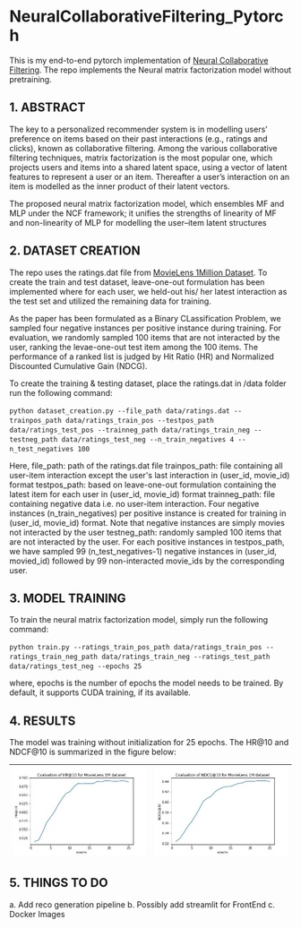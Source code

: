 # NeuralCollaborativeFiltering_Pytorch
This is my end-to-end pytorch implementation of [Neural Collaborative Filtering](https://arxiv.org/abs/1708.05031). The repo implements the  Neural matrix factorization model without pretraining.

## 1. ABSTRACT

The key to a personalized recommender system is in modelling users’ preference on items based on their past interactions (e.g., ratings and clicks), known as collaborative filtering. Among the various collaborative filtering techniques, matrix factorization is the most popular one, which projects users and items into a shared latent space, using a vector of latent features to represent a user or an item. Thereafter a user’s interaction on an item is modelled as the inner product of their latent vectors.

The proposed neural matrix factorization model, which ensembles MF and MLP under the NCF framework; it unifies the strengths of linearity of MF and non-linearity of MLP for modelling the user–item latent structures


## 2. DATASET CREATION

The repo uses the ratings.dat file from [MovieLens 1Million Dataset](https://grouplens.org/datasets/movielens/1m/). To create the train and test dataset, leave-one-out formulation has been implemented where for each user, we held-out his/ her latest interaction as the test set and utilized the remaining data for training. 

As the paper has been formulated as a Binary CLassification Problem, we sampled four negative instances per positive instance during training. For evaluation, we randomly sampled 100 items that are not interacted by the user, ranking the levae-one-out test item among the 100 items. The performance of a ranked list is judged by Hit Ratio (HR) and Normalized Discounted Cumulative Gain (NDCG).

To create the training & testing dataset, place the ratings.dat in /data folder run the following command:

`python dataset_creation.py --file_path data/ratings.dat --trainpos_path data/ratings_train_pos --testpos_path data/ratings_test_pos --trainneg_path data/ratings_train_neg --testneg_path data/ratings_test_neg --n_train_negatives 4 --n_test_negatives 100`

Here,
file_path: path of the ratings.dat file
trainpos_path: file containing all user-item interaction except the user's last interaction in (user_id, movie_id) format
testpos_path: based on leave-one-out formulation containing the latest item for each user in (user_id, movie_id) format
trainneg_path: file containing negative data i.e. no user-item interaction. Four negative instances (n_train_negatives) per positive instance is created for training in (user_id, movie_id) format. Note that negative instances are simply movies not interacted by the user
testneg_path: randomly sampled 100 items that are not interacted by the user. For each positive instances in testpos_path, we have sampled 99 (n_test_negatives-1) negative instances in (user_id, movied_id) followed by 99 non-interacted movie_ids by the corresponding user.

## 3. MODEL TRAINING

To train the neural matrix factorization model, simply run the following command:

`python train.py --ratings_train_pos_path data/ratings_train_pos --ratings_train_neg_path data/ratings_train_neg --ratings_test_path data/ratings_test_neg --epochs 25`

where, epochs is the number of epochs the model needs to be trained. By default, it supports CUDA training, if its available.

## 4. RESULTS

The model was training without initialization for 25 epochs. The HR@10 and NDCF@10 is summarized in the figure below:


|![HR](./images/hr.jpg) |![NDCG](./images/ndcg.jpg)|
|-|-|


## 5. THINGS TO DO

a. Add reco generation pipeline
b. Possibly add streamlit for FrontEnd
c. Docker Images
